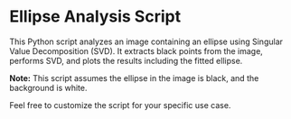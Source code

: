 # Ellipse Analysis Script

This Python script analyzes an image containing an ellipse using Singular Value Decomposition (SVD). It extracts black points from the image, performs SVD, and plots the results including the fitted ellipse.



**Note:** This script assumes the ellipse in the image is black, and the background is white.

Feel free to customize the script for your specific use case.
